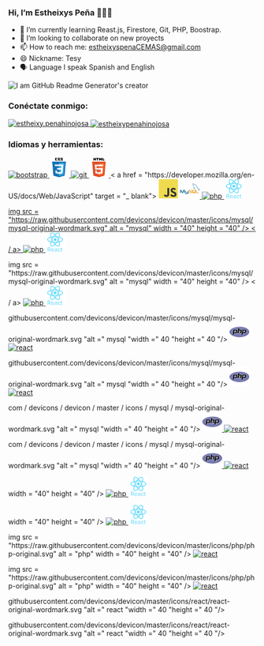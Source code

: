 ### Hi, I’m Estheixys Peña 🙋🏼‍♀️
- 🌱 I’m currently learning Reast.js, Firestore, Git, PHP, Boostrap.
- 👯 I’m looking to collaborate on new proyects 
- 📫 How to reach me: estheixyspenaCEMAS@gmail.com
- 😄 Nickname: Tesy 
- 🗣 Language I speak Spanish and English

![I am GitHub Readme Generator's creator](https://i.imgur.com/EQpzpgm.jpg)

<h3 align = "left"> Conéctate conmigo: </h3>
<p align = "left">
<a href="https://fb.com/estheixy.penahinojosa" target="blank"> <img align = "centro" src = "https://cdn.jsdelivr.net/npm/simple-icons@3.0.1/icons/facebook.svg" alt = "estheixy.penahinojosa" altura = "30" ancho = "40" /> </a>
<a href="https://instagram.com/estheixypenahinojosa" target="blank"> <img align = "center" src = "https://cdn.jsdelivr.net/npm/simple -icons@3.0.1/icons/instagram.svg "alt =" estheixypenahinojosa "height =" 30 "width =" 40 "/> </a>
</p>

<h3 align =" left "> Idiomas y herramientas: </h3>
<p align = "left"> <a href="https://getbootstrap.com" target="_blank"> <img src = "https://raw.githubusercontent.com/devicons/devicon/master/icons/ bootstrap / bootstrap-plain-wordmark.svg "alt =" bootstrap "width =" 40 "height =" 40 "/> </a> <a href =" https://www.w3schools.com/css/ "objetivo = "_ blank"> <img src = "https://raw.githubusercontent.com/devicons/devicon/master/icons/css3/css3-original-wordmark.svg" alt = "css3" width = "40" height = "40" /> </a> <a href="https://git-scm.com/" target="_blank"> <img src = "https://www.vectorlogo.zone/logos/git- scm / git-scm-icon.svg "alt = "git" width = "40" height = "40" /> </a> <a href="https://www.w3.org/html/" target="_blank"> <img src = " https://raw.githubusercontent.com/devicons/devicon/master/icons/html5/html5-original-wordmark.svg "alt =" html5 "width =" 40 "height =" 40 "/> </a> < a href = "https://developer.mozilla.org/en-US/docs/Web/JavaScript" target = "_ blank"> <img src = "https://raw.githubusercontent.com/devicons/devicon/master /icons/javascript/javascript-original.svg "alt =" javascript "width =" 40 "height =" 40 "/> </a> <a href =" https://www.mysql.com/ "target = "_blank"><img src = "https://raw.githubusercontent.com/devicons/devicon/master/icons/mysql/mysql-original-wordmark.svg" alt = "mysql" width = "40" height = "40" /> </a> <a href="https://www.php.net" target="_blank"> <img src = "https://raw.githubusercontent.com/devicons/devicon/master/icons/php/ php-original.svg "alt =" php "width =" 40 "height =" 40 "/> </a> <a href="https://reactjs.org/" target="_blank"> <img src = "https://raw.githubusercontent.com/devicons/devicon/master/icons/react/react-original-wordmark.svg" alt = "react" width = "40" height = "40" /> </ a > </p>img src = "https://raw.githubusercontent.com/devicons/devicon/master/icons/mysql/mysql-original-wordmark.svg" alt = "mysql" width = "40" height = "40" /> < / a> <a href="https://www.php.net" target="_blank"> <img src = "https://raw.githubusercontent.com/devicons/devicon/master/icons/php/php -original.svg "alt =" php "width =" 40 "height =" 40 "/> </a> <a href="https://reactjs.org/" target="_blank"> <img src = "https://raw.githubusercontent.com/devicons/devicon/master/icons/react/react-original-wordmark.svg" alt = "react" width = "40" height = "40" /> </a> </p>img src = "https://raw.githubusercontent.com/devicons/devicon/master/icons/mysql/mysql-original-wordmark.svg" alt = "mysql" width = "40" height = "40" /> < / a> <a href="https://www.php.net" target="_blank"> <img src = "https://raw.githubusercontent.com/devicons/devicon/master/icons/php/php -original.svg "alt =" php "width =" 40 "height =" 40 "/> </a> <a href="https://reactjs.org/" target="_blank"> <img src = "https://raw.githubusercontent.com/devicons/devicon/master/icons/react/react-original-wordmark.svg" alt = "react" width = "40" height = "40" /> </a> </p>githubusercontent.com/devicons/devicon/master/icons/mysql/mysql-original-wordmark.svg "alt =" mysql "width =" 40 "height =" 40 "/> </a> <a href =" https: //www.php.net "target =" _ blank "> <img src =" https://raw.githubusercontent.com/devicons/devicon/master/icons/php/php-original.svg "alt =" php " width = "40" height = "40" /> </a> <a href="https://reactjs.org/" target="_blank"> <img src = "https://raw.githubusercontent.com /devicons/devicon/master/icons/react/react-original-wordmark.svg "alt =" react "width =" 40 "height =" 40 "/> </a> </p>githubusercontent.com/devicons/devicon/master/icons/mysql/mysql-original-wordmark.svg "alt =" mysql "width =" 40 "height =" 40 "/> </a> <a href =" https: //www.php.net "target =" _ blank "> <img src =" https://raw.githubusercontent.com/devicons/devicon/master/icons/php/php-original.svg "alt =" php " width = "40" height = "40" /> </a> <a href="https://reactjs.org/" target="_blank"> <img src = "https://raw.githubusercontent.com /devicons/devicon/master/icons/react/react-original-wordmark.svg "alt =" react "width =" 40 "height =" 40 "/> </a> </p>com / devicons / devicon / master / icons / mysql / mysql-original-wordmark.svg "alt =" mysql "width =" 40 "height =" 40 "/> </a> <a href =" https: // www.php.net "target =" _ blank "> <img src =" https://raw.githubusercontent.com/devicons/devicon/master/icons/php/php-original.svg "alt =" php "width = "40" altura = "40" /> </a> <a href="https://reactjs.org/" target="_blank"> <img src = "https://raw.githubusercontent.com/devicons /devicon/master/icons/react/react-original-wordmark.svg "alt =" react "width =" 40 "height =" 40 "/> </a> </p>com / devicons / devicon / master / icons / mysql / mysql-original-wordmark.svg "alt =" mysql "width =" 40 "height =" 40 "/> </a> <a href =" https: // www.php.net "target =" _ blank "> <img src =" https://raw.githubusercontent.com/devicons/devicon/master/icons/php/php-original.svg "alt =" php "width = "40" altura = "40" /> </a> <a href="https://reactjs.org/" target="_blank"> <img src = "https://raw.githubusercontent.com/devicons /devicon/master/icons/react/react-original-wordmark.svg "alt =" react "width =" 40 "height =" 40 "/> </a> </p>width = "40" height = "40" /> </a> <a href="https://www.php.net" target="_blank"> <img src = "https: //raw.githubusercontent. com / devicons / devicon / master / icons / php / php-original.svg "alt =" php "width =" 40 "height =" 40 "/> </a> <a href =" https: // reactjs. org / "target =" _ blank "> <img src =" https://raw.githubusercontent.com/devicons/devicon/master/icons/react/react-original-wordmark.svg "alt =" reaccionar "width =" 40 "altura =" 40 "/> </a> </p>width = "40" height = "40" /> </a> <a href="https://www.php.net" target="_blank"> <img src = "https: //raw.githubusercontent. com / devicons / devicon / master / icons / php / php-original.svg "alt =" php "width =" 40 "height =" 40 "/> </a> <a href =" https: // reactjs. org / "target =" _ blank "> <img src =" https://raw.githubusercontent.com/devicons/devicon/master/icons/react/react-original-wordmark.svg "alt =" reaccionar "width =" 40 "altura =" 40 "/> </a> </p>img src = "https://raw.githubusercontent.com/devicons/devicon/master/icons/php/php-original.svg" alt = "php" width = "40" height = "40" /> </ a > <a href="https://reactjs.org/" target="_blank"> <img src = "https://raw.githubusercontent.com/devicons/devicon/master/icons/react/react-original- wordmark.svg "alt =" react "width =" 40 "height =" 40 "/> </a> </p>img src = "https://raw.githubusercontent.com/devicons/devicon/master/icons/php/php-original.svg" alt = "php" width = "40" height = "40" /> </ a > <a href="https://reactjs.org/" target="_blank"> <img src = "https://raw.githubusercontent.com/devicons/devicon/master/icons/react/react-original- wordmark.svg "alt =" react "width =" 40 "height =" 40 "/> </a> </p>githubusercontent.com/devicons/devicon/master/icons/react/react-original-wordmark.svg "alt =" react "width =" 40 "height =" 40 "/> </a> </p>githubusercontent.com/devicons/devicon/master/icons/react/react-original-wordmark.svg "alt =" react "width =" 40 "height =" 40 "/> </a> </p>
